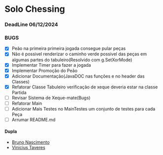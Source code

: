 # Solo Chessing

### DeadLine 06/12/2024
### BUGS
* [X] Peão na primeira primeira jogada consegue pular peças
* [X] Não é possivel renderizar o caminho verde possivel das peças em algumas partes do tabuleiro(Resolvido com g.SetXorMode)
* [X] Implementar Timer para fazer a jogada
* [X] Implementar Promoção do Peão
* [X] Adicionar Documentação(JavaDOC nas funções e no header das Classes)
* [X] Refatorar Classe Tabuleiro verificação de xeque deveria estar na classe Partida
* [ ] Revisar Sistema de Xeque-mate(Bugs)
* [ ] Refatorar Main
* [ ] Adicionar Mais Testes no MainTestes um conjunto de testes para cada Peça
* [ ] Arrumar README.md

#### Dupla
* [Bruno Nascimento](https://github.com/Chipskein)
* [Vinicius Taveres](https://github.com/Viniciusilvainfo)




